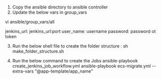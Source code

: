 1) Copy the ansible directory to ansible controller
2) Update the below vars in group_vars 

vi ansible/group_vars/all

jenkins_url: jenkins_url:port
user_name: username
password: password ot token

3) Run the below shell file to create the folder structure :
sh make_folder_structure.sh

4) Run the below command to create the Jobs 
ansible-playbook create_jenkins_job_workflow.yml
ansible-playbook ecs-migrate.yml --extra-vars "@app-template/app_name"
